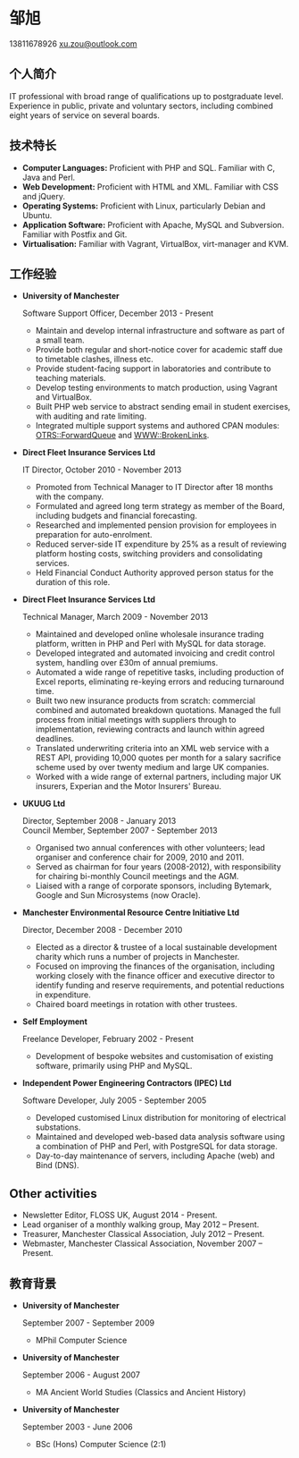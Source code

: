 邹旭
===========

13811678926
xu.zou@outlook.com

个人简介
-------

IT professional with broad range of qualifications up to postgraduate level. Experience in public, private and voluntary sectors, including combined eight years of service on several boards.

技术特长
------

*   **Computer Languages:** Proficient with PHP and SQL. Familiar with C, Java and Perl.
*   **Web Development:** Proficient with HTML and XML. Familiar with CSS and jQuery.
*   **Operating Systems:** Proficient with Linux, particularly Debian and Ubuntu.
*   **Application Software:** Proficient with Apache, MySQL and Subversion. Familiar with Postfix and Git.
*   **Virtualisation:** Familiar with Vagrant, VirtualBox, virt-manager and KVM.

工作经验
----------

*   **University of Manchester**

    Software Support Officer, December 2013 - Present
    
    - Maintain and develop internal infrastructure and software as part of a small team.
    - Provide both regular and short-notice cover for academic staff due to timetable clashes, illness etc.
    - Provide student-facing support in laboratories and contribute to teaching materials.
    - Develop testing environments to match production, using Vagrant and VirtualBox.
    - Built PHP web service to abstract sending email in student exercises, with auditing and rate limiting.
    - Integrated multiple support systems and authored CPAN modules: [OTRS::ForwardQueue](https://metacpan.org/pod/OTRS::ForwardQueue) and [WWW::BrokenLinks](https://metacpan.org/pod/WWW::BrokenLinks).

*   **Direct Fleet Insurance Services Ltd**

    IT Director, October 2010 - November 2013

    - Promoted from Technical Manager to IT Director after 18 months with the company.
    - Formulated and agreed long term strategy as member of the Board, including budgets and financial forecasting.
    - Researched and implemented pension provision for employees in preparation for auto-enrolment.
    - Reduced server-side IT expenditure by 25% as a result of reviewing platform hosting costs, switching providers and consolidating services.
    - Held Financial Conduct Authority approved person status for the duration of this role.
    
*   **Direct Fleet Insurance Services Ltd**

    Technical Manager, March 2009 - November 2013

    - Maintained and developed online wholesale insurance trading platform, written in PHP and Perl with MySQL for data storage.
    - Developed integrated and automated invoicing and credit control system, handling over £30m of annual premiums.
    - Automated a wide range of repetitive tasks, including production of Excel reports, eliminating re-keying errors and reducing turnaround time.
    - Built two new insurance products from scratch: commercial combined and automated breakdown quotations. Managed the full process from initial meetings with suppliers through to implementation, reviewing contracts and launch within agreed deadlines.
    - Translated underwriting criteria into an XML web service with a REST API, providing 10,000 quotes per month for a salary sacrifice scheme used by over twenty medium and large UK companies.
    - Worked with a wide range of external partners, including major UK insurers, Experian and the Motor Insurers' Bureau.

*   **UKUUG Ltd**

    Director, September 2008 - January 2013  
    Council Member, September 2007 - September 2013

    - Organised two annual conferences with other volunteers; lead organiser and conference chair for 2009, 2010 and 2011.
    - Served as chairman for four years (2008-2012), with responsibility for chairing bi-monthly Council meetings and the AGM.
    - Liaised with a range of corporate sponsors, including Bytemark, Google and Sun Microsystems (now Oracle).

*   **Manchester Environmental Resource Centre Initiative Ltd**

    Director, December 2008 - December 2010

    - Elected as a director & trustee of a local sustainable development charity which runs a number of projects in Manchester.
    - Focused on improving the finances of the organisation, including working closely with the finance officer and executive director to identify funding and reserve requirements, and potential reductions in expenditure.
    - Chaired board meetings in rotation with other trustees.
    
*   **Self Employment**

    Freelance Developer, February 2002 - Present

    - Development of bespoke websites and customisation of existing software, primarily using PHP and MySQL.

*   **Independent Power Engineering Contractors (IPEC) Ltd**

    Software Developer, July 2005 - September 2005

    - Developed customised Linux distribution for monitoring of electrical substations.
    - Maintained and developed web-based data analysis software using a combination of PHP and Perl, with PostgreSQL for data storage.
    - Day-to-day maintenance of servers, including Apache (web) and Bind (DNS).
 
Other activities
----------------

* Newsletter Editor, FLOSS UK, August 2014 - Present.
* Lead organiser of a monthly walking group, May 2012 – Present.
* Treasurer, Manchester Classical Association, July 2012 – Present.
* Webmaster, Manchester Classical Association, November 2007 – Present.

教育背景
--------

*   **University of Manchester**

    September 2007 - September 2009

    - MPhil Computer Science

*   **University of Manchester**

    September 2006 - August 2007

    - MA Ancient World Studies (Classics and Ancient History)

*   **University of Manchester**

    September 2003 - June 2006

    - BSc (Hons) Computer Science (2:1)
